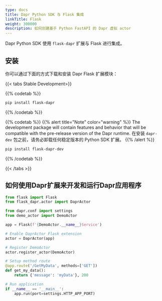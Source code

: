 ```yaml
---
type: docs
title: Dapr Python SDK 与 Flask 集成
linkTitle: Flask
weight: 300000
description: 如何创建基于 Python FastAPI 的 Dapr 虚拟 actor
---
```


Dapr Python SDK 使用 `flask-dapr` 扩展与 Flask 进行集成。

## 安装

你可以通过下面的方式下载和安装 Dapr Flask 扩展模块：

{{< tabs Stable Development>}}

{{% codetab %}}

```bash
pip install flask-dapr
```

{{% /codetab %}}

{{% codetab %}}
{{% alert title="Note" color="warning" %}}
The development package will contain features and behavior that will be compatible with the pre-release version of the Dapr runtime. 在安装 `dapr-dev` 包之前，请务必卸载任何稳定版本的 Python SDK 扩展。
{{% /alert %}}

```bash
pip install flask-dapr-dev
```

{{% /codetab %}}

{{< /tabs >}}

## 如何使用Dapr扩展来开发和运行Dapr应用程序

```python
from flask import Flask
from flask_dapr.actor import DaprActor

from dapr.conf import settings
from demo_actor import DemoActor

app = Flask(f'{DemoActor.__name__}Service')

# Enable DaprActor Flask extension
actor = DaprActor(app)

# Register DemoActor
actor.register_actor(DemoActor)

# Setup method route
@app.route('/GetMyData', methods=['GET'])
def get_my_data():
    return {'message': 'myData'}, 200

# Run application
if __name__ == '__main__':
    app.run(port=settings.HTTP_APP_PORT)
```
